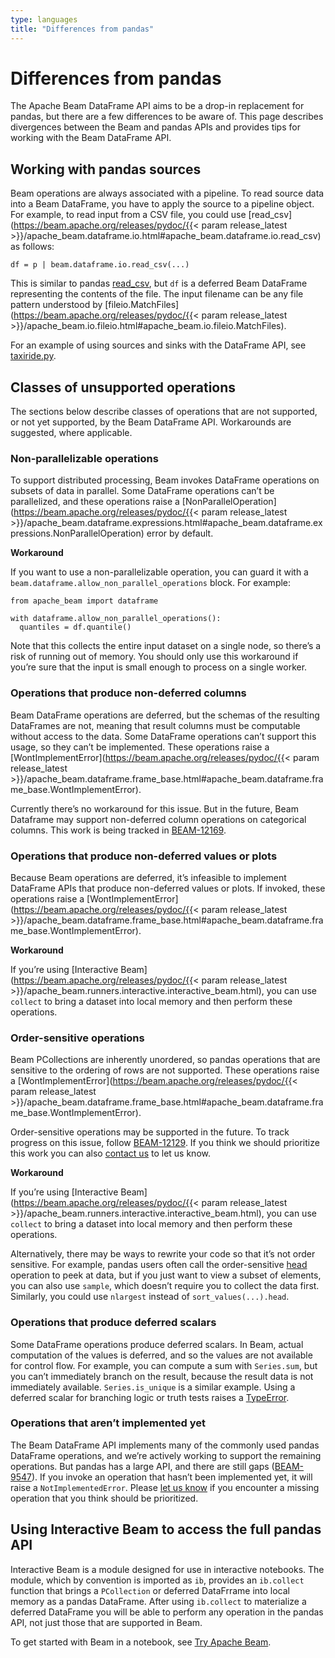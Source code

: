 ```yaml
---
type: languages
title: "Differences from pandas"
---
```

<!--
Licensed under the Apache License, Version 2.0 (the "License");
you may not use this file except in compliance with the License.
You may obtain a copy of the License at

http://www.apache.org/licenses/LICENSE-2.0

Unless required by applicable law or agreed to in writing, software
distributed under the License is distributed on an "AS IS" BASIS,
WITHOUT WARRANTIES OR CONDITIONS OF ANY KIND, either express or implied.
See the License for the specific language governing permissions and
limitations under the License.
-->

# Differences from pandas

The Apache Beam DataFrame API aims to be a drop-in replacement for pandas, but there are a few differences to be aware of. This page describes divergences between the Beam and pandas APIs and provides tips for working with the Beam DataFrame API.

## Working with pandas sources

Beam operations are always associated with a pipeline. To read source data into a Beam DataFrame, you have to apply the source to a pipeline object. For example, to read input from a CSV file, you could use [read_csv](https://beam.apache.org/releases/pydoc/{{< param release_latest >}}/apache_beam.dataframe.io.html#apache_beam.dataframe.io.read_csv) as follows:

    df = p | beam.dataframe.io.read_csv(...)

This is similar to pandas [read_csv](https://pandas.pydata.org/pandas-docs/stable/reference/api/pandas.read_csv.html), but `df` is a deferred Beam DataFrame representing the contents of the file. The input filename can be any file pattern understood by [fileio.MatchFiles](https://beam.apache.org/releases/pydoc/{{< param release_latest >}}/apache_beam.io.fileio.html#apache_beam.io.fileio.MatchFiles).

For an example of using sources and sinks with the DataFrame API, see [taxiride.py](https://github.com/apache/beam/blob/master/sdks/python/apache_beam/examples/dataframe/taxiride.py).

## Classes of unsupported operations

The sections below describe classes of operations that are not supported, or not yet supported, by the Beam DataFrame API. Workarounds are suggested, where applicable.

### Non-parallelizable operations

To support distributed processing, Beam invokes DataFrame operations on subsets of data in parallel. Some DataFrame operations can’t be parallelized, and these operations raise a [NonParallelOperation](https://beam.apache.org/releases/pydoc/{{< param release_latest >}}/apache_beam.dataframe.expressions.html#apache_beam.dataframe.expressions.NonParallelOperation) error by default.

**Workaround**

If you want to use a non-parallelizable operation, you can guard it with a `beam.dataframe.allow_non_parallel_operations` block. For example:

    from apache_beam import dataframe

    with dataframe.allow_non_parallel_operations():
      quantiles = df.quantile()

Note that this collects the entire input dataset on a single node, so there’s a risk of running out of memory. You should only use this workaround if you’re sure that the input is small enough to process on a single worker.

### Operations that produce non-deferred columns

Beam DataFrame operations are deferred, but the schemas of the resulting DataFrames are not, meaning that result columns must be computable without access to the data. Some DataFrame operations can’t support this usage, so they can’t be implemented. These operations raise a [WontImplementError](https://beam.apache.org/releases/pydoc/{{< param release_latest >}}/apache_beam.dataframe.frame_base.html#apache_beam.dataframe.frame_base.WontImplementError).

Currently there’s no workaround for this issue. But in the future, Beam Dataframe may support non-deferred column operations on categorical columns. This work is being tracked in [BEAM-12169](https://issues.apache.org/jira/browse/BEAM-12169).

### Operations that produce non-deferred values or plots

Because Beam operations are deferred, it’s infeasible to implement DataFrame APIs that produce non-deferred values or plots. If invoked, these operations raise a [WontImplementError](https://beam.apache.org/releases/pydoc/{{< param release_latest >}}/apache_beam.dataframe.frame_base.html#apache_beam.dataframe.frame_base.WontImplementError).

**Workaround**

If you’re using [Interactive Beam](https://beam.apache.org/releases/pydoc/{{< param release_latest >}}/apache_beam.runners.interactive.interactive_beam.html), you can use `collect` to bring a dataset into local memory and then perform these operations.

### Order-sensitive operations

Beam PCollections are inherently unordered, so pandas operations that are sensitive to the ordering of rows are not supported. These operations raise a [WontImplementError](https://beam.apache.org/releases/pydoc/{{< param release_latest >}}/apache_beam.dataframe.frame_base.html#apache_beam.dataframe.frame_base.WontImplementError).

Order-sensitive operations may be supported in the future. To track progress on this issue, follow [BEAM-12129](https://issues.apache.org/jira/browse/BEAM-12129). If you think we should prioritize this work you can also [contact us](https://beam.apache.org/community/contact-us/) to let us know.

**Workaround**

If you’re using [Interactive Beam](https://beam.apache.org/releases/pydoc/{{< param release_latest >}}/apache_beam.runners.interactive.interactive_beam.html), you can use `collect` to bring a dataset into local memory and then perform these operations.

Alternatively, there may be ways to rewrite your code so that it’s not order sensitive. For example, pandas users often call the order-sensitive [head](https://pandas.pydata.org/docs/reference/api/pandas.DataFrame.head.html) operation to peek at data, but if you just want to view a subset of elements, you can also use `sample`, which doesn’t require you to collect the data first. Similarly, you could use `nlargest` instead of `sort_values(...).head`.

### Operations that produce deferred scalars

Some DataFrame operations produce deferred scalars. In Beam, actual computation of the values is deferred, and so the values are not available for control flow. For example, you can compute a sum with `Series.sum`, but you can’t immediately branch on the result, because the result data is not immediately available. `Series.is_unique` is a similar example. Using a deferred scalar for branching logic or truth tests raises a [TypeError](https://github.com/apache/beam/blob/b908f595101ff4f21439f5432514005394163570/sdks/python/apache_beam/dataframe/frame_base.py#L117).

### Operations that aren’t implemented yet

The Beam DataFrame API implements many of the commonly used pandas DataFrame operations, and we’re actively working to support the remaining operations. But pandas has a large API, and there are still gaps ([BEAM-9547](https://issues.apache.org/jira/browse/BEAM-9547)). If you invoke an operation that hasn’t been implemented yet, it will raise a `NotImplementedError`. Please [let us know](https://beam.apache.org/community/contact-us/) if you encounter a missing operation that you think should be prioritized.

## Using Interactive Beam to access the full pandas API

Interactive Beam is a module designed for use in interactive notebooks. The module, which by convention is imported as `ib`, provides an `ib.collect` function that brings a `PCollection` or deferred DataFrrame into local memory as a pandas DataFrame. After using `ib.collect` to materialize a deferred DataFrame you will be able to perform any operation in the pandas API, not just those that are supported in Beam.

<!-- TODO: Add code sample: https://issues.apache.org/jira/browse/BEAM-12535 -->

To get started with Beam in a notebook, see [Try Apache Beam](https://beam.apache.org/get-started/try-apache-beam/).
